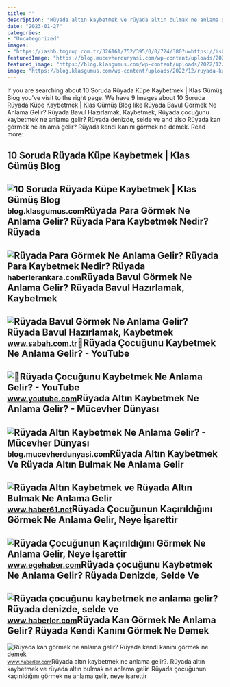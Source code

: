 ```yaml
---
title: ""
description: "Rüyada altın kaybetmek ve rüyada altın bulmak ne anlama gelir"
date: "2023-01-27"
categories:
- "Uncategorized"
images:
- "https://iasbh.tmgrup.com.tr/326161/752/395/0/0/724/380?u=https://isbh.tmgrup.com.tr/sbh/2021/09/13/ruyada-bavul-gormek-ne-anlama-gelir-ruyada-bavul-hazirlamak-ne-demek-1631518080534.jpg"
featuredImage: "https://blog.mucevherdunyasi.com/wp-content/uploads/2021/07/ruyada-altin-kaybetmek-1-640x420.jpg"
featured_image: "https://blog.klasgumus.com/wp-content/uploads/2022/12/ruyada-kupe-kaybetmek-ne-anlama-gelir.jpg"
image: "https://blog.klasgumus.com/wp-content/uploads/2022/12/ruyada-kupe-kaybetmek-ne-anlama-gelir.jpg"
---
```


If you are searching about 10 Soruda Rüyada Küpe Kaybetmek | Klas Gümüş Blog you've visit to the right page. We have 9 Images about 10 Soruda Rüyada Küpe Kaybetmek | Klas Gümüş Blog like Rüyada Bavul Görmek Ne Anlama Gelir? Rüyada Bavul Hazırlamak, Kaybetmek, Rüyada çocuğunu kaybetmek ne anlama gelir? Rüyada denizde, selde ve and also Rüyada kan görmek ne anlama gelir? Rüyada kendi kanını görmek ne demek. Read more:

10 Soruda Rüyada Küpe Kaybetmek | Klas Gümüş Blog
-------------------------------------------------

 ![10 Soruda Rüyada Küpe Kaybetmek | Klas Gümüş Blog](https://blog.klasgumus.com/wp-content/uploads/2022/12/ruyada-kupe-kaybetmek-ne-anlama-gelir.jpg) <small>blog.klasgumus.com</small>Rüyada Para Görmek Ne Anlama Gelir? Rüyada Para Kaybetmek Nedir? Rüyada
-----------------------------------------------------------------------

 ![Rüyada Para Görmek Ne Anlama Gelir? Rüyada Para Kaybetmek Nedir? Rüyada](https://static.daktilo.com/sites/415/uploads/2021/09/15/ruyada-para-gormek-ne-anlama-gelir-neye-isarettir-anlami-yorumu0.jpg) <small>haberlerankara.com</small>Rüyada Bavul Görmek Ne Anlama Gelir? Rüyada Bavul Hazırlamak, Kaybetmek
-----------------------------------------------------------------------

 ![Rüyada Bavul Görmek Ne Anlama Gelir? Rüyada Bavul Hazırlamak, Kaybetmek](https://iasbh.tmgrup.com.tr/326161/752/395/0/0/724/380?u=https://isbh.tmgrup.com.tr/sbh/2021/09/13/ruyada-bavul-gormek-ne-anlama-gelir-ruyada-bavul-hazirlamak-ne-demek-1631518080534.jpg) <small>www.sabah.com.tr</small>💭Rüyada Çocuğunu Kaybetmek Ne Anlama Gelir? - YouTube
-----------------------------------------------------

 ![💭Rüyada Çocuğunu Kaybetmek Ne Anlama Gelir? - YouTube](https://i.ytimg.com/vi/wUfhyTjzr5g/maxresdefault.jpg?sqp=-oaymwEmCIAKENAF8quKqQMa8AEB-AH-CYAC0AWKAgwIABABGBMgIih_MA8=&rs=AOn4CLA12XbnPnEFToSgnAqQjAAsZMiO1Q) <small>www.youtube.com</small>Rüyada Altın Kaybetmek Ne Anlama Gelir? - Mücevher Dünyası
----------------------------------------------------------

 ![Rüyada Altın Kaybetmek Ne Anlama Gelir? - Mücevher Dünyası](https://blog.mucevherdunyasi.com/wp-content/uploads/2021/07/ruyada-altin-kaybetmek-1-640x420.jpg) <small>blog.mucevherdunyasi.com</small>Rüyada Altın Kaybetmek Ve Rüyada Altın Bulmak Ne Anlama Gelir
-------------------------------------------------------------

 ![Rüyada Altın Kaybetmek ve Rüyada Altın Bulmak Ne Anlama Gelir](https://haber61net.teimg.com/haber61-net/images/haberler/2021/11/08/ruyada_altin_kaybetmek_ve_ruyada_altin_bulmak_ne_anlama_gelir_h438061_1c16d.webp) <small>www.haber61.net</small>Rüyada Çocuğunun Kaçırıldığını Görmek Ne Anlama Gelir, Neye İşarettir
---------------------------------------------------------------------

 ![Rüyada Çocuğunun Kaçırıldığını Görmek Ne Anlama Gelir, Neye İşarettir](https://www.egehaber.com/wp-content/uploads/2022/03/ruyada-cocugunun-kacirilmasi.jpeg) <small>www.egehaber.com</small>Rüyada çocuğunu Kaybetmek Ne Anlama Gelir? Rüyada Denizde, Selde Ve
-------------------------------------------------------------------

 ![Rüyada çocuğunu kaybetmek ne anlama gelir? Rüyada denizde, selde ve](https://i.hbrcdn.com/haber/2022/12/12/ruyada-cocugunu-kaybetmek-ne-anlama-gelir-ruyada-15488606_8271_amp.jpg) <small>www.haberler.com</small>Rüyada Kan Görmek Ne Anlama Gelir? Rüyada Kendi Kanını Görmek Ne Demek
----------------------------------------------------------------------

 ![Rüyada kan görmek ne anlama gelir? Rüyada kendi kanını görmek ne demek](https://i.hbrcdn.com/haber/2019/10/30/ruyada-kan-gormek-ne-anlama-gelir-ruyada-kan-12567394_586_amp.jpg) <small>www.haberler.com</small>Rüyada altın kaybetmek ne anlama gelir?. Rüyada altın kaybetmek ve rüyada altın bulmak ne anlama gelir. Rüyada çocuğunun kaçırıldığını görmek ne anlama gelir, neye i̇şarettir
